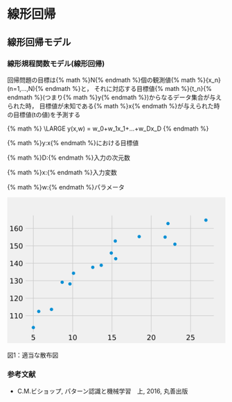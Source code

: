 # 線形回帰
## 線形回帰モデル
### 線形規程関数モデル(線形回帰)
回帰問題の目標は{% math %}N{% endmath %}個の観測値{% math %}\{x_n\}(n=1,...,N){% endmath %}と， それに対応する目標値{% math %}\{t_n\}{% endmath %}(つまり{% math %}y{% endmath %})からなるデータ集合が与えられた時， 目標値が未知である{% math %}x{% endmath %}が与えられた時の目標値(tの値)を予測する

{% math %}
\LARGE y(x,w) = w_0+w_1x_1+...+w_Dx_D
{% endmath %}
<div class="align-center">
    <p>{% math %}y:x{% endmath %}における目標値</p>
    <p>{% math %}D:{% endmath %}入力の次元数</p>
    <p>{% math %}x:{% endmath %}入力変数</p>
    <p>{% math %}w:{% endmath %}パラメータ</p>
</div>

<div class="align-center">
    <img src='../assets/algorithm/linear_regression_00.svg' class="full-width-img">
    <p class="figure-disc">図1：適当な散布図</p>
</div>

### 参考文献
- C.M.ビショップ, パターン認識と機械学習　上, 2016, 丸善出版
